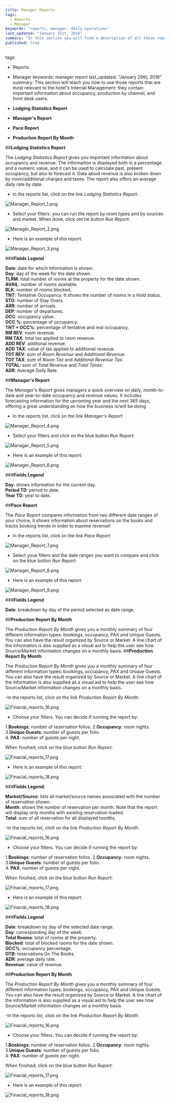 ```yaml
---
title: Manager Reports
tags: 
  - Reports
  - Manager
keywords: "reports, manager, daily operations"
last_updated: "January 31st, 2016"
summary: "In this section you will find a description of all those reports that are helpful to the hotel managers' daily operations. You will find important information about current or forecasted occupancy level, guests, channel production and much more!"
published: true
---
```



tags: 
  - Reports
  - Manager
keywords: manager report
last_updated: "January 29th, 2016"
summary: This section will teach you how to use those reports that are most relevant to the hotel's Internal Management: they contain important information about occupancy, production by channel, and front desk users.
   
- **Lodging Statistics Report**  
- **Manager's Report**  
- **Pace Report**
- **Production Report By Month**  
  
  
  
##**Lodging Statistics Report**  
  
The _Lodging Statistics Report_ gives you important information about occupancy and revenue. The information is displayed both in a percentage and a numeric value, and it can be used to calculate past, present occupancy, but also to forecast it. Data about revenue is also broken down by room/additional charges and taxes. The report also offers an average daily rate by date.   

- In the reports list, click on the link _Lodging Statistics Report_:  

![Manager_Report_1.png]({{site.baseurl}}/images/Manager_Report_1.png)  

- Select your filters: you can run the report by room types and by sources and market. When done, click ont he button _Run Report_:  

![Manager_Report_2.png]({{site.baseurl}}/images/Manager_Report_2.png)  

- Here is an example of this report:  

![Manager_Report_3.png]({{site.baseurl}}/images/Manager_Report_3.png)  


###**Fields Legend**  
  
**Date**: date for which information is shown.  
**Day**: day of the week for the date shown.  
**TLRM**: total number of rooms at the property for the date shown.  
**AVAIL**: number of rooms available.  
**BLK**: number of rooms blocked.  
**TNT**: Tentative Occupancy. It shows the number of rooms in a _Hold_ status.  
**STO**: number of Stay Overs.  
**ARR**: number of arrivals.  
**DEP**: number of departures.  
**OCC**: occupancy value.  
**OCC %**: percentage of occupancy.  
**TNT + OCC%**: percentage of tentative and real occupancy.  
**RM REV**: room revenue.  
**RM TAX**: total tax applied to room revenue.  
**ADD REV**: additonal revenue.  
**ADD TAX**: value of tax applied to additional revenue.  
**TOT REV**: sum of _Room Revenue_ and _Additional Revenue_.  
**TOT TAX**: sum of _Room Tax_ and _Additonal Revenue Tax_.  
**TOTAL**: sum of _Total Revenue_ and _Total Taxes_.  
**ADR**: Average Daily Rate.  

  
  
  
##**Manager's Report**  

The _Manager's Report_ gives managers a quick overview on daily, month-to-date and year-to-date occupancy and revenue values. It includes forecasting information for the upcoming year and the next 365 days, offering a great understanding on how the business is/will be doing.  

- In the reports list, click on the link _Manager's Report_:  

![Manager_Report_4.png]({{site.baseurl}}/images/Manager_Report_4.png)

- Select your filters and click on the blue button _Run Report_:  

![Manager_Report_5.png]({{site.baseurl}}/images/Manager_Report_5.png)
  
- Here is an example of this report:  

![Manager_Report_6.png]({{site.baseurl}}/images/Manager_Report_6.png)


###**Fields Legend**  
  
**Day**: shows information for the current day.  
**Period TD**: period to date.  
**Year TD**: year to date.  

  
  
##**Pace Report**  

The _Pace Report_ compares information from two different date ranges of your choice, it shows information about reservations on the books and tracks booking trends in order to maxime revenue!  

- In the reports list, click on the link _Pace Report_:  

![Manager_Report_7.png]({{site.baseurl}}/images/Manager_Report_7.png)  

- Select youe filters and the date ranges you want to compare and click on the blue button _Run Report_:  

![Manager_Report_8.png]({{site.baseurl}}/images/Manager_Report_8.png)
  
- Here is an example of this report:  

![Manager_Report_9.png]({{site.baseurl}}/images/Manager_Report_9.png)
  
  
###**Fields Legend**  

**Date**: breakdown by day of the period selected as date range.  



  

  
  
  
##**Production Report By Month**
  
The _Production Report By Month_ gives you a monthly summary of four different information types: bookings, occupancy, PAX and Unique Guests. You can also have the result organized by Source or Market. A line chart of the information is also supplied as a visual aid to help the user see how Source/Market information changes on a monthly basis.  ##**Production Report By Month**
  
The _Production Report By Month_ gives you a monthly summary of four different information types: bookings, occupancy, PAX and Unique Guests. You can also have the result organized by Source or Market. A line chart of the information is also supplied as a visual aid to help the user see how Source/Market information changes on a monthly basis.  

-In the reports list, click on the link _Production Report By Month_:  

![Finacial_reports_16.png]({{site.baseurl}}/images/Finacial_reports_16.png)
  
  
- Choose your filters. You can decide if running the report by:   

1.**Bookings**: number of reservation folios.
2.**Occupancy**: room nights.  
3.**Unique Guests**: number of guests per folio.  
4. **PAX**: number of guests per night.  

When finsihed, click on the blue button _Run Report_:  

![Finacial_reports_17.png]({{site.baseurl}}/images/Finacial_reports_17.png)  

- Here is an example of this report:  

![Finacial_reports_18.png]({{site.baseurl}}/images/Finacial_reports_18.png)  


###**Fields Legend**:  

**Market/Source**: lists all market/source names associated with the number of reservation shown.  
**Month**: shows the number of reservation per month. Note that the report will display only months with existing reservation loaded.  
**Total**: sum of all reservation for all displayed months.  

-In the reports list, click on the link _Production Report By Month_:  

![Finacial_reports_16.png]({{site.baseurl}}/images/Finacial_reports_16.png)
  
  
- Choose your filters. You can decide if running the report by:   

1.**Bookings**: number of reservation folios.
2.**Occupancy**: room nights.  
3.**Unique Guests**: number of guests per folio.  
4. **PAX**: number of guests per night.  

When finsihed, click on the blue button _Run Report_:  

![Finacial_reports_17.png]({{site.baseurl}}/images/Finacial_reports_17.png)  

- Here is an example of this report:  

![Finacial_reports_18.png]({{site.baseurl}}/images/Finacial_reports_18.png)

 
###**Fields Legend**  
 
**Date**: breakdown by day of the selected date range.  
**Day**: corresponding day of the week.  
**Total Rooms**: total of rooms at the property.  
**Blocked**: total of blocked rooms for the date shown.  
**OCC%**: occupancy percentage.  
**OTB**: reservations On The Books.  
**ADR**: average daily rate.  
**Revenue**:  value of revenue.  



##**Production Report By Month**
  
The _Production Report By Month_ gives you a monthly summary of four different information types: bookings, occupancy, PAX and Unique Guests. You can also have the result organized by Source or Market. A line chart of the information is also supplied as a visual aid to help the user see how Source/Market information changes on a monthly basis.  

-In the reports list, click on the link _Production Report By Month_:  

![Finacial_reports_16.png]({{site.baseurl}}/images/Finacial_reports_16.png)
  
  
- Choose your filters. You can decide if running the report by:   

1.**Bookings**: number of reservation folios.
2.**Occupancy**: room nights.  
3.**Unique Guests**: number of guests per folio.  
4. **PAX**: number of guests per night.  

When finsihed, click on the blue button _Run Report_:  

![Finacial_reports_17.png]({{site.baseurl}}/images/Finacial_reports_17.png)  

- Here is an example of this report:  

![Finacial_reports_18.png]({{site.baseurl}}/images/Finacial_reports_18.png)
